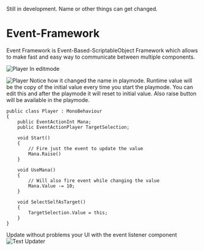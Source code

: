 Still in development. Name or other things can get changed.

# Event-Framework

Event Framework is Event-Based-ScriptableObject Framework which allows to make fast and easy way to communicate between multiple components.

![Player](https://i.imgur.com/zq2gtTs.png)
In editmode  

![Player](https://i.imgur.com/igJzaFq.png)
Notice how it changed the name in playmode. Runtime value will be the copy of the initial value every time you start the playmode. You can edit this and after the playmode it will reset to initial value. Also raise button will be available in the playmode.

```CSharp
public class Player : MonoBehaviour
{
    public EventActionInt Mana;
    public EventActionPlayer TargetSelection;
    
    void Start()
    {
        // Fire just the event to update the value
        Mana.Raise()
    }
    
    void UseMana()
    {
        // Will also fire event while changing the value
        Mana.Value -= 10;
    }
    
    void SelectSelfAsTarget()
    {
        TargetSelection.Value = this;
    }
}
```
Update without problems your UI with the event listener component  
![Text Updater](https://i.imgur.com/pHWLKaz.png)
